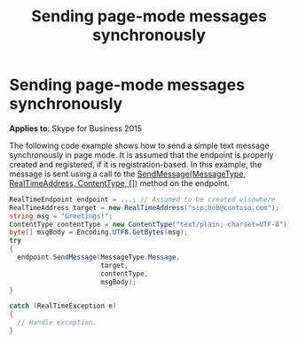 ﻿---
title: Sending page-mode messages synchronously
TOCTitle: Sending page-mode messages synchronously
ms:assetid: 3d111eb4-69d6-4061-ae12-3d32baf6b67d
ms:mtpsurl: https://msdn.microsoft.com/en-us/library/Dn466061(v=office.16)
ms:contentKeyID: 65239993
ms.date: 07/27/2015
mtps_version: v=office.16
dev_langs:
- csharp
---

# Sending page-mode messages synchronously


**Applies to**: Skype for Business 2015

The following code example shows how to send a simple text message synchronously in page mode. It is assumed that the endpoint is properly created and registered, if it is registration-based. In this example, the message is sent using a call to the [SendMessage(MessageType, RealTimeAddress, ContentType, \[\])](https://msdn.microsoft.com/en-us/library/hh349067\(v=office.16\)) method on the endpoint.

```csharp
RealTimeEndpoint endpoint = ...; // Assumed to be created elsewhere
RealTimeAddress target = new RealTimeAddress("sip:bob@contoso.com");
string msg = "Greetings!";
ContentType contentType = new ContentType("text/plain; charset=UTF-8");
byte[] msgBody = Encoding.UTF8.GetBytes(msg);
try
{
  endpoint.SendMessage(MessageType.Message,
                       target,
                       contentType,
                       msgBody);
}

catch (RealTimeException e)
{
  // Handle exception.
}
```

